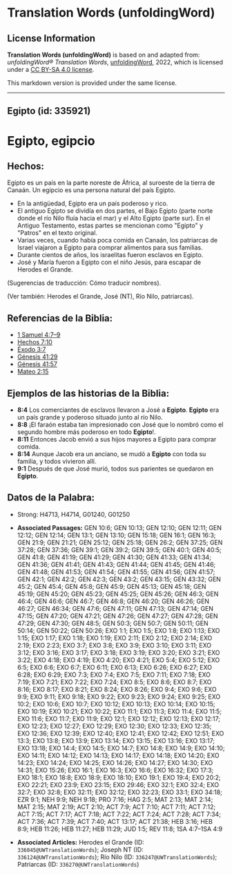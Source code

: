 # Translation Words (unfoldingWord)

## License Information

**Translation Words (unfoldingWord)** is based on and adapted from: _unfoldingWord® Translation Words_, [unfoldingWord](https://unfoldingword.org/utw), 2022, which is licensed under a [CC BY-SA 4.0 license](https://creativecommons.org/licenses/by-sa/4.0/legalcode.en).

This markdown version is provided under the same license.



--------------------------------

## Egipto (id: 335921)

Egipto, egipcio
===============

Hechos:
-------

Egipto es un país en la parte noreste de África, al suroeste de la tierra de Canaán. Un egipcio es una persona natural del país Egipto.

* En la antigüedad, Egipto era un país poderoso y rico.
* El antiguo Egipto se dividía en dos partes, el Bajo Egipto (parte norte donde el río Nilo fluía hacia el mar) y el Alto Egipto (parte sur). En el Antiguo Testamento, estas partes se mencionan como "Egipto" y "Patros" en el texto original.
* Varias veces, cuando había poca comida en Canaán, los patriarcas de Israel viajaron a Egipto para comprar alimentos para sus familias.
* Durante cientos de años, los israelitas fueron esclavos en Egipto.
* José y María fueron a Egipto con el niño Jesús, para escapar de Herodes el Grande.

(Sugerencias de traducción: Cómo traducir nombres).

(Ver también: Herodes el Grande, José (NT), Río Nilo, patriarcas).

Referencias de la Biblia:
-------------------------

* [1 Samuel 4:7–9](https://ref.ly/1Sam4:7-1Sam4:9)
* [Hechos 7:10](https://ref.ly/Acts7:10)
* [Éxodo 3:7](https://ref.ly/Exod3:7)
* [Génesis 41:29](https://ref.ly/Gen41:29)
* [Génesis 41:57](https://ref.ly/Gen41:57)
* [Mateo 2:15](https://ref.ly/Matt2:15)

Ejemplos de las historias de la Biblia:
---------------------------------------

* **8:4** Los comerciantes de esclavos llevaron a José a **Egipto**. **Egipto** era un país grande y poderoso situado junto al río Nilo.
* **8:8** ¡El faraón estaba tan impresionado con José que lo nombró como el segundo hombre más poderoso en todo **Egipto**!.
* **8:11** Entonces Jacob envió a sus hijos mayores a Egipto para comprar comida.
* **8:14** Aunque Jacob era un anciano, se mudó a **Egipto** con toda su familia, y todos vivieron allí.
* **9:1** Después de que José murió, todos sus parientes se quedaron en **Egipto**.

Datos de la Palabra:
--------------------

* Strong: H4713, H4714, G01240, G01250

* **Associated Passages:** GEN 10:6; GEN 10:13; GEN 12:10; GEN 12:11; GEN 12:12; GEN 12:14; GEN 13:1; GEN 13:10; GEN 15:18; GEN 16:1; GEN 16:3; GEN 21:9; GEN 21:21; GEN 25:12; GEN 25:18; GEN 26:2; GEN 37:25; GEN 37:28; GEN 37:36; GEN 39:1; GEN 39:2; GEN 39:5; GEN 40:1; GEN 40:5; GEN 41:8; GEN 41:19; GEN 41:29; GEN 41:30; GEN 41:33; GEN 41:34; GEN 41:36; GEN 41:41; GEN 41:43; GEN 41:44; GEN 41:45; GEN 41:46; GEN 41:48; GEN 41:53; GEN 41:54; GEN 41:55; GEN 41:56; GEN 41:57; GEN 42:1; GEN 42:2; GEN 42:3; GEN 43:2; GEN 43:15; GEN 43:32; GEN 45:2; GEN 45:4; GEN 45:8; GEN 45:9; GEN 45:13; GEN 45:18; GEN 45:19; GEN 45:20; GEN 45:23; GEN 45:25; GEN 45:26; GEN 46:3; GEN 46:4; GEN 46:6; GEN 46:7; GEN 46:8; GEN 46:20; GEN 46:26; GEN 46:27; GEN 46:34; GEN 47:6; GEN 47:11; GEN 47:13; GEN 47:14; GEN 47:15; GEN 47:20; GEN 47:21; GEN 47:26; GEN 47:27; GEN 47:28; GEN 47:29; GEN 47:30; GEN 48:5; GEN 50:3; GEN 50:7; GEN 50:11; GEN 50:14; GEN 50:22; GEN 50:26; EXO 1:1; EXO 1:5; EXO 1:8; EXO 1:13; EXO 1:15; EXO 1:17; EXO 1:18; EXO 1:19; EXO 2:11; EXO 2:12; EXO 2:14; EXO 2:19; EXO 2:23; EXO 3:7; EXO 3:8; EXO 3:9; EXO 3:10; EXO 3:11; EXO 3:12; EXO 3:16; EXO 3:17; EXO 3:18; EXO 3:19; EXO 3:20; EXO 3:21; EXO 3:22; EXO 4:18; EXO 4:19; EXO 4:20; EXO 4:21; EXO 5:4; EXO 5:12; EXO 6:5; EXO 6:6; EXO 6:7; EXO 6:11; EXO 6:13; EXO 6:26; EXO 6:27; EXO 6:28; EXO 6:29; EXO 7:3; EXO 7:4; EXO 7:5; EXO 7:11; EXO 7:18; EXO 7:19; EXO 7:21; EXO 7:22; EXO 7:24; EXO 8:5; EXO 8:6; EXO 8:7; EXO 8:16; EXO 8:17; EXO 8:21; EXO 8:24; EXO 8:26; EXO 9:4; EXO 9:6; EXO 9:9; EXO 9:11; EXO 9:18; EXO 9:22; EXO 9:23; EXO 9:24; EXO 9:25; EXO 10:2; EXO 10:6; EXO 10:7; EXO 10:12; EXO 10:13; EXO 10:14; EXO 10:15; EXO 10:19; EXO 10:21; EXO 10:22; EXO 11:1; EXO 11:3; EXO 11:4; EXO 11:5; EXO 11:6; EXO 11:7; EXO 11:9; EXO 12:1; EXO 12:12; EXO 12:13; EXO 12:17; EXO 12:23; EXO 12:27; EXO 12:29; EXO 12:30; EXO 12:33; EXO 12:35; EXO 12:36; EXO 12:39; EXO 12:40; EXO 12:41; EXO 12:42; EXO 12:51; EXO 13:3; EXO 13:8; EXO 13:9; EXO 13:14; EXO 13:15; EXO 13:16; EXO 13:17; EXO 13:18; EXO 14:4; EXO 14:5; EXO 14:7; EXO 14:8; EXO 14:9; EXO 14:10; EXO 14:11; EXO 14:12; EXO 14:13; EXO 14:17; EXO 14:18; EXO 14:20; EXO 14:23; EXO 14:24; EXO 14:25; EXO 14:26; EXO 14:27; EXO 14:30; EXO 14:31; EXO 15:26; EXO 16:1; EXO 16:3; EXO 16:6; EXO 16:32; EXO 17:3; EXO 18:1; EXO 18:8; EXO 18:9; EXO 18:10; EXO 19:1; EXO 19:4; EXO 20:2; EXO 22:21; EXO 23:9; EXO 23:15; EXO 29:46; EXO 32:1; EXO 32:4; EXO 32:7; EXO 32:8; EXO 32:11; EXO 32:12; EXO 32:23; EXO 33:1; EXO 34:18; EZR 9:1; NEH 9:9; NEH 9:18; PRO 7:16; HAG 2:5; MAT 2:13; MAT 2:14; MAT 2:15; MAT 2:19; ACT 2:10; ACT 7:9; ACT 7:10; ACT 7:11; ACT 7:12; ACT 7:15; ACT 7:17; ACT 7:18; ACT 7:22; ACT 7:24; ACT 7:28; ACT 7:34; ACT 7:36; ACT 7:39; ACT 7:40; ACT 13:17; ACT 21:38; HEB 3:16; HEB 8:9; HEB 11:26; HEB 11:27; HEB 11:29; JUD 1:5; REV 11:8; 1SA 4:7–1SA 4:9
* **Associated Articles:** Herodes el Grande (ID: `336045@UWTranslationWords`); Joseph NT (ID: `336124@UWTranslationWords`); Río Nilo (ID: `336247@UWTranslationWords`); Patriarcas (ID: `336270@UWTranslationWords`)

